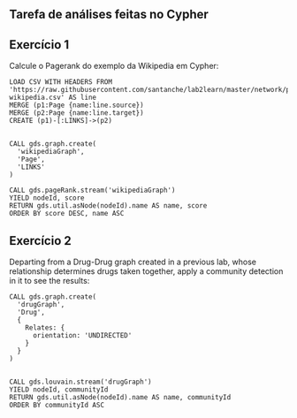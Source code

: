 ## Tarefa de análises feitas no Cypher

## Exercício 1

Calcule o Pagerank do exemplo da Wikipedia em Cypher:

~~~cypher
LOAD CSV WITH HEADERS FROM 'https://raw.githubusercontent.com/santanche/lab2learn/master/network/pagerank/pagerank-wikipedia.csv' AS line
MERGE (p1:Page {name:line.source})
MERGE (p2:Page {name:line.target})
CREATE (p1)-[:LINKS]->(p2)


CALL gds.graph.create(
  'wikipediaGraph',
  'Page',
  'LINKS'
)

CALL gds.pageRank.stream('wikipediaGraph')
YIELD nodeId, score
RETURN gds.util.asNode(nodeId).name AS name, score
ORDER BY score DESC, name ASC
~~~

## Exercício 2

Departing from a Drug-Drug graph created in a previous lab, whose relationship determines drugs taken together, apply a community detection in it to see the results:

~~~cypher
CALL gds.graph.create(
  'drugGraph',
  'Drug',
  {
    Relates: {
      orientation: 'UNDIRECTED'
    }
  }
)


CALL gds.louvain.stream('drugGraph')
YIELD nodeId, communityId
RETURN gds.util.asNode(nodeId).name AS name, communityId
ORDER BY communityId ASC
~~~

